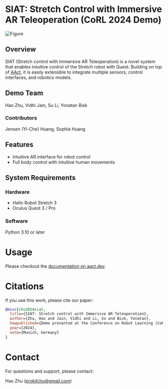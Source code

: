 # SIAT: Stretch Control with Immersive AR Teleoperation (CoRL 2024 Demo)
![Figure](https://lh5.googleusercontent.com/lgE8KoMa8QUOayzv2njBJfsdvj0F0bjsE_xL1xM1RamkvLTjbXhf5JlIy9EjRHG0lNhhAO6ppzY6DBbA8HqISMsNcq6D9XEVw2BJpvq9dWRlrc7w-x749L-ulJXWGiplbw=w1280)

## Overview
SIAT (Stretch control with Immersive AR Teleoperation) is a novel system that enables intuitive control of the Stretch robot with Quest. Building on top of [AAct](https://aact.dev), it is easily extensible to integrate multiple sensors, control interfaces, and robotics models.

## Demo Team

Hao Zhu, Vidhi Jain, Su Li, Yonatan Bisk

### Contributors

Jensen (Yi-Che) Huang, Sophia Huang


## Features

* Intuitive AR interface for robot control
* Full body control with intuitive human movements

## System Requirements
### Hardware

* Hello Robot Stretch 3
* Oculus Quest 3 / Pro

### Software

Python 3.10 or later

# Usage

Please checkout the [documentation on aact.dev](https://aact.dev/latest/applications/robot-teleoperation/).


# Citations
If you use this work, please cite our paper:

```bibtex
@misc{zhu2024siat,
  title={SIAT: Stretch control with Immersive AR Teleoperation},
  author={Zhu, Hao and Jain, Vidhi and Li, Su and Bisk, Yonatan},
  howpublished={Demo presented at the Conference on Robot Learning (CoRL)},
  year={2024},
  note={Munich, Germany}
}
```


# Contact
For questions and support, please contact:

Hao Zhu (prokilchu@gmail.com)

